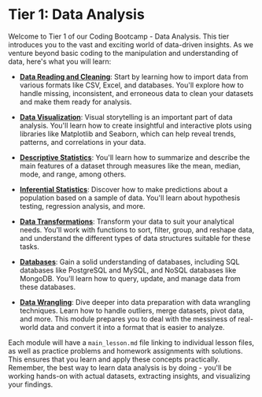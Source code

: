 # Tier 1: Data Analysis

Welcome to Tier 1 of our Coding Bootcamp - Data Analysis. This tier introduces you to the vast and exciting world of data-driven insights. As we venture beyond basic coding to the manipulation and understanding of data, here's what you will learn:

- **[Data Reading and Cleaning](./Reading_Cleaning/main_lesson.md)**: Start by learning how to import data from various formats like CSV, Excel, and databases. You'll explore how to handle missing, inconsistent, and erroneous data to clean your datasets and make them ready for analysis.

- **[Data Visualization](./data_visualization/main_lesson.md)**: Visual storytelling is an important part of data analysis. You'll learn how to create insightful and interactive plots using libraries like Matplotlib and Seaborn, which can help reveal trends, patterns, and correlations in your data.

- **[Descriptive Statistics](./descriptive_statistics/main_lesson.md)**: You'll learn how to summarize and describe the main features of a dataset through measures like the mean, median, mode, and range, among others.

- **[Inferential Statistics](./inferential_statistics/main_lesson.md)**: Discover how to make predictions about a population based on a sample of data. You'll learn about hypothesis testing, regression analysis, and more.

- **[Data Transformations](./Data_Transformations/main_lesson.md)**: Transform your data to suit your analytical needs. You'll work with functions to sort, filter, group, and reshape data, and understand the different types of data structures suitable for these tasks.

- **[Databases](./databases/main_lesson.md)**: Gain a solid understanding of databases, including SQL databases like PostgreSQL and MySQL, and NoSQL databases like MongoDB. You'll learn how to query, update, and manage data from these databases.

- **[Data Wrangling](./data_wrangling/main_lesson.md)**: Dive deeper into data preparation with data wrangling techniques. Learn how to handle outliers, merge datasets, pivot data, and more. This module prepares you to deal with the messiness of real-world data and convert it into a format that is easier to analyze.

Each module will have a `main_lesson.md` file linking to individual lesson files, as well as practice problems and homework assignments with solutions. This ensures that you learn and apply these concepts practically. Remember, the best way to learn data analysis is by doing - you'll be working hands-on with actual datasets, extracting insights, and visualizing your findings.
